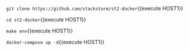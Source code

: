 `git clone https://github.com/stackstorm/st2-docker`{{execute HOST1}}

`cd st2-docker`{{execute HOST1}}

`make env`{{execute HOST1}}

`docker-compose up -d`{{execute HOST1}}
